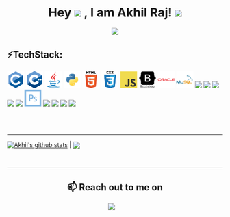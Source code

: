  <h1 align="center">Hey <img src="https://em-content.zobj.net/thumbs/160/apple/325/waving-hand_1f44b.png" width="28"/> , I am  Akhil Raj! <img src="https://em-content.zobj.net/thumbs/160/apple/325/technologist_1f9d1-200d-1f4bb.png" width="28"/></h1>



<p align="center">
  <a href="https://github.com/akhilraaaj"><img src="https://readme-typing-svg.herokuapp.com/?lines=Programmer;Coding%20Enthusiast;Full%20Stack%20Web%20developer;Always%20learning%20new%20things&font=Fira%20Code&center=true&width=440&height=45&color=f75c7e&vCenter=true&size=22"></a>
</p>

## ⚡**TechStack:**
<code><img height="40" src="https://raw.githubusercontent.com/devicons/devicon/master/icons/c/c-original.svg"></code>
<code><img height="40" src="https://raw.githubusercontent.com/devicons/devicon/master/icons/cplusplus/cplusplus-original.svg"></code>
<code><img height="40" src="https://raw.githubusercontent.com/devicons/devicon/master/icons/java/java-original.svg"></code>
<code><img height="40" src="https://raw.githubusercontent.com/github/explore/5c058a388828bb5fde0bcafd4bc867b5bb3f26f3/topics/python/python.png"></code>
<code><img height="40" src="https://raw.githubusercontent.com/devicons/devicon/master/icons/html5/html5-original-wordmark.svg"></code>
<code><img height="40" src="https://raw.githubusercontent.com/github/explore/80688e429a7d4ef2fca1e82350fe8e3517d3494d/topics/css/css.png"></code>
<code><img height="40" src="https://raw.githubusercontent.com/devicons/devicon/master/icons/javascript/javascript-original.svg"></code>
<code><img height="40" src="https://raw.githubusercontent.com/devicons/devicon/master/icons/bootstrap/bootstrap-plain-wordmark.svg"></code>
<code><img height="40" src="https://raw.githubusercontent.com/devicons/devicon/master/icons/oracle/oracle-original.svg"></code>
<code><img height="40" src="https://raw.githubusercontent.com/devicons/devicon/master/icons/mysql/mysql-original-wordmark.svg"></code>
<code><img height="40" src="https://img.icons8.com/fluency/2x/node-js.png"></code>
<code><img height="40" src="https://cdn.iconscout.com/icon/free/png-256/free-jquery-8-1175153.png"></code>
<code><img height="40" src="https://icones.pro/wp-content/uploads/2021/06/icone-github-violet.png"></code>
<code><img height="40" src="https://img.icons8.com/color/2x/git.png"></code>
<code><img height="40" src="https://ijs.gallerycdn.vsassets.io/extensions/ijs/reactnextjssnippets/1.6.0/1604011628777/Microsoft.VisualStudio.Services.Icons.Default"></code>
<code><img height="40" src="https://raw.githubusercontent.com/devicons/devicon/master/icons/photoshop/photoshop-line.svg"></code>
<code><img height="40" src="https://www.vectorlogo.zone/logos/adobe_illustrator/adobe_illustrator-icon.svg"></code>
<code><img height="40" src="https://raw.githubusercontent.com/yurijserrano/Github-Profile-Readme-Logos/f994c418a134b58c4aec11152f6a4a33fa89da26/frameworks/react.svg"></code>
<code><img height="40" src="https://cdn.iconscout.com/icon/free/png-256/free-mongodb-5-1175140.png"></code>
<code><img height="40" src="https://www.commusoft.co.uk/wp-content/uploads/2021/12/Stripe-integration-logo-hexagon.png"></code>

<br>
<br>


---

<!--START_SECTION:waka-->


<a href="https://github.com/akhilraaaj/github-readme-stats"><img align="center" src="https://github-readme-stats.vercel.app/api?username=akhilraaaj&show_icons=true&include_all_commits=true&theme=buefy&hide_border=true" alt="Akhil's github stats" /></a> | <a href="https://github.com/akhilraaaj/github-readme-stats"><img align="center" src="https://github-readme-stats.vercel.app/api/top-langs/?username=akhilraaaj&layout=compact&theme=buefy&hide_border=true" /></a> 


<!--END_SECTION:waka-->


  <br/>


---



 <h2 align="center">📫 Reach out to me on</h2>
  <p align="center">
    <a href="mailto:akhilraaaj7@gmail.com?subject=Hey%20Akhil,%20From%20Github"><img src="https://img.shields.io/badge/gmail-%23D14836.svg?&style=for-the-badge&logo=gmail&logoColor=white" /></a>&nbsp;&nbsp;&nbsp;&nbsp;


</p>


